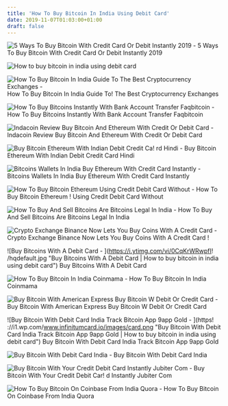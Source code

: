 ```yaml
---
title: 'How To Buy Bitcoin In India Using Debit Card'
date: 2019-11-07T01:03:00+01:00
draft: false
---
```


![5 Ways To Buy Bitcoin With Credit Card Or Debit Instantly 2019 - ](https://www.buybitcoinworldwide.com/img/goodicons/cctop.png "5 Ways To Buy Bitcoin With Credit Card Or Debit Instantly 2019 | How to buy bitcoin in india using debit card") 5 Ways To Buy Bitcoin With Credit Card Or Debit Instantly 2019

![How to buy bitcoin in india using debit card](https://kryptomoney.com/wp-content/uploads/2018/01/Pic-1.png "How to buy bitcoin in india using debit card") 

![How To Buy Bitcoin In India Guide To The Best Cryptocurrency Exchanges - ](https://blockonomi-9fcd.kxcdn.com/wp-content/uploads/2017/11/coinmama-website.jpg "How To Buy Bitcoin In India Guide To The Best Cryptocurrency Exchanges | How to buy bitcoin in india using debit card") How To Buy Bitcoin In India Guide To! The Best Cryptocurrency Exchanges

![How To Buy Bitcoins Instantly With Bank Account Transfer Faqbitcoin - ](https://faqbitcoin.com/wp-content/uploads/2017/06/how-to-buy-bitcoins-with-bank-account-usa-1024x538.png "How To Buy Bitcoins Instantly With Bank Account Transfer Faqbitcoin | How to buy bitcoin in india using debit card") How To Buy Bitcoins Instantly With Bank Account Transfer Faqbitcoin

![Indacoin Review Buy Bitcoin And Ethereum With Credit Or Debit Card - ](http://coinfunda.com/wp-content/uploads/2017/06/indacoin-review-1024x583.jpg "Indacoin Review Buy Bitcoin And Ethereum With Credit Or Debit Card | How to buy bitcoin in india using debit card") Indacoin Review Buy Bitcoin And Ethereum With Credit Or Debit Card

![Buy Bitcoin Ethereum With Indian Debit Credit Ca!   rd Hindi - ](https://i.ytimg.com/vi/9758EJlBVy8/maxresdefault.jpg "Buy Bitcoin Ethereum With Indian Debit Credit Card Hindi | How to buy bitcoin in india using debit card") Buy Bitcoin Ethereum With Indian Debit Credit Card Hindi

![Bitcoins Wallets In India Buy Ethereum With Credit Card Instantly - ](https://managingyourfinance.com/wp-content/uploads/2017/06/How-to-Buy-Ethereum-in-India-Directly-With-Credit-Card.jpg "Bitcoins Wallets In India Buy Ethereum With Credit Card Instantly | How to buy bitcoin in india using debit card") Bitcoins Wallets In India Buy Ethereum With Credit Card Instantly

![How To Buy Bitcoin Ethereum Using Credit Debit Card Without - ](https://i1.wp.com/www.sciencetechbytes.com/wp-content/uploads/2017/08/cm6.jpg "How To Buy Bitcoin Ethereum Using Credit Debit Card Without | How to buy bitcoin in india using debit card") How To Buy Bitcoin Ethereum ! Using Credit Debit Card Without

![How To Buy And Sell Bitcoins Are Bitcoins Legal In India - ](https://smedia2.intoday.in/btmt/images/stories/bitcoin660_051917051013_060517091345.jpg "How To Buy And Sell Bitcoins Are Bitcoins Legal In India | How to buy bitcoin in india using debit card") How To Buy And Sell Bitcoins Are Bitcoins Legal In India

![Crypto Exchange Binance Now Lets You Buy Coins With A Credit Card - ](https://mondrian.mashable.com/uploads%252Fstory%252Fthumbnail%252F90599%252F557a5f20-8057-4dee-bc16-c7dfb798516b.png%252F950x534.png?signature=c2ir3cnHp0P7iTm7CxwcMDLWDbg=&source=https%3A%2F%2Fblueprint-api-production.s3.amazonaws.com "Crypto Exchange Binance Now Lets You Buy Coins With A Credit Card | How to buy bitcoin in india using debit card") Crypto Exchange Binance Now Lets You Buy Coins With A Credit Card !

![Buy Bitcoins With A Debit Card - ](https://i.ytimg.com/vi/0CqKrWRwpfI!   /hqdefault.jpg "Buy Bitcoins With A Debit Card | How to buy bitcoin in india using debit card") Buy Bitcoins With A Debit Card

![How To Buy Bitcoin In India Coinmama - ](https://assets.coinmama.com/rsz_shutterstock_1089629459.jpg "How To Buy Bitcoin In India Coinmama | How to buy bitcoin in india using debit card") How To Buy Bitcoin In India Coinmama

![Buy Bitcoin With American Express Buy Bitcoin W Debit Or Credit Card - ](https://www.abra.com/wp-content/uploads/2017/07/Abra-and-Amex-join-forces-with-bitcoin-final_revised-1.png "Buy Bitcoin With American Express Buy Bitcoin W Debit Or Credit Card | How to buy bitcoin in india using debit card") Buy Bitcoin With American Express Buy Bitcoin W Debit Or Credit Card

![Buy Bitcoin With Debit Card India Track Bitcoin App 9app Gold - ](https!   ://i1.wp.com/www.infinitumcard.io/images/card.png "Buy Bitcoin With Debit Card India Track Bitcoin App 9app Gold | How to buy bitcoin in india using debit card") Buy Bitcoin With Debit Card India Track Bitcoin App 9app Gold

![Buy Bitcoin With Debit Card India - ](https://i0.wp.com/coinraja.com/wp-content/uploads/2017/06/Buy-Bitcoin-With-Credit-2FDebit-Card.png?resize=800%2C445 "Buy Bitcoin With Debit Card India | How to buy bitcoin in india using debit card") Buy Bitcoin With Debit Card India

![Buy Bitcoin With Your Credit Debit Card Instantly Jubiter Com - ](https://live-03-frontend-cdnendpoint.azureedge.net/images/pages/buycoins/steps/step-1.png "Buy Bitcoin With Your Credit Debit Card Instantly Jubiter Com | How to buy bitcoi!   n in india using debit card") Buy Bitcoin With Your Credit Debit Car! d Instantly Jubiter Com

![How To Buy Bitcoin On Coinbase From India Quora - ](https://qph.fs.quoracdn.net/main-qimg-33d3261cdaea7fcc0a2ce25a9792ecab "How To Buy Bitcoin On Coinbase From India Quora | How to buy bitcoin in india using debit card") How To Buy Bitcoin On Coinbase From India Quora